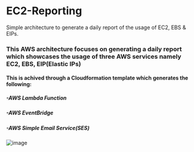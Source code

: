 # EC2-Reporting
Simple architecture to generate a daily report of the usage of EC2, EBS &amp; EIPs.

<h3>This AWS architecture focuses on generating a daily report which showcases the usage of three AWS services namely <b>EC2, EBS, EIP(Elastic IPs)</b></h3>

<h4>This is achived through a Cloudformation template which generates the following:</h4>
<h5>-AWS Lambda Function</h5>
<h5>-AWS EventBridge</h5>
<h5>-AWS Simple Email Service(SES)</h5>


![image](https://github.com/abrarpasha24/EC2-Reporting/assets/30976576/b47474dc-14f8-4116-bdd0-a4a329bb08b7)
